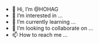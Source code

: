 - 👋 Hi, I’m @HOHAG
- 👀 I’m interested in ...
- 🌱 I’m currently learning ...
- 💞️ I’m looking to collaborate on ...
- 📫 How to reach me ...

<!---
HOHAG/HOHAG is a ✨ special ✨ repository because its `README.md` (this file) appears on your GitHub profile.
You can click the Preview link to take a look at your changes.
--->
